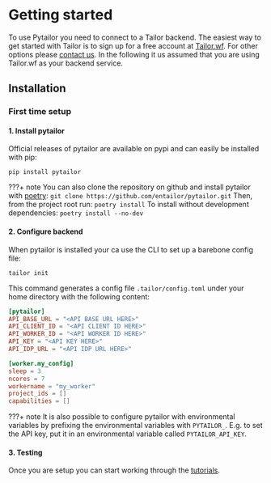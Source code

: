 # Getting started

To use Pytailor you need to connect to a Tailor backend. The easiest way to get started
with Tailor is to sign up for a free account at [Tailor.wf](https://tailor.wf). For other
options please [contact us](mailto:sales@tailor.wf). In the following it us assumed that
you are using Tailor.wf as your backend service.

## Installation

### First time setup
#### 1. Install pytailor
Official releases of pytailor are available on pypi and can easily be installed with pip:
```
pip install pytailor
```

???+ note
    You can also clone the repository on github and install pytailor 
    with [poetry](https://python-poetry.org/):
    ```
    git clone https://github.com/entailor/pytailor.git
    ``` 
    Then, from the project root run:
    ```
    poetry install
    ``` 
    To install without development dependencies:
    ```
    poetry install --no-dev
    ``` 

#### 2. Configure backend
When pytailor is installed your ca use the CLI to set up a barebone config file:
```
tailor init
```

This command generates a config file `.tailor/config.toml` under your home directory with
the following content:

``` toml
[pytailor]
API_BASE_URL = "<API BASE URL HERE>"
API_CLIENT_ID = "<API CLIENT ID HERE>"
API_WORKER_ID = "<API WORKER ID HERE>"
API_KEY = "<API KEY HERE>"
API_IDP_URL = "<API IDP URL HERE>"

[worker.my_config]
sleep = 3
ncores = 7
workername = "my_worker"
project_ids = []
capabilities = []

```

???+ note
    It is also possible to configure pytailor with environmental variables by prefixing
    the environmental variables with `PYTAILOR_`. E.g. to set the API key, put it in an
    environmental variable called `PYTAILOR_API_KEY`.

#### 3. Testing
Once you are setup you can start working through the [tutorials](tutorials/example01_hello_world.md).
